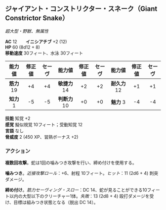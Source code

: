 ## ジャイアント・コンストリクター・スネーク（Giant Constrictor Snake）
*超大型・野獣、無属性*

**AC** 12　　**イニシアチブ** +2 (12)  
**HP** 60 (8d12 + 8)  
**移動速度** 30フィート、水泳 30フィート

| 能力値 | 修正値 | セーヴ | 能力値 | 修正値 | セーヴ | 能力値 | 修正値 | セーヴ |
|:---:|:---:|:---:|:---:|:---:|:---:|:---:|:---:|:---:|
| **筋力** 19 | +4 | +4 | **敏捷力** 14 | +2 | +2 | **耐久力** 12 | +1 | +1 |
| **知力** 1 | -5 | -5 | **判断力** 10 | +0 | +0 | **魅力** 3 | -4 | -4 |

**技能** 知覚 +2  
**感覚** 擬似視覚 10フィート；受動知覚 12  
**言語** なし  
**脅威度** 2 (450 XP、習熟ボーナス +2)

### アクション
**複数回攻撃**。蛇は1回の噛みつき攻撃を行い、締め付けを使用する。

**噛みつき**。*近接攻撃ロール*：+6、射程 10フィート。*ヒット*：11 (2d6 + 4) 刺突ダメージ。

**締め付け**。*筋力セーヴィング・スロー*：DC 14、蛇が見ることができる10フィート以内の大型以下のクリーチャー1体。*失敗*：13 (2d8 + 4) 殴打ダメージを受け、目標は組みつき状態となる（脱出 DC 14）。